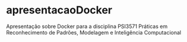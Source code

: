 # apresentacaoDocker
Apresentação sobre Docker para a disciplina PSI3571 Práticas em Reconhecimento de Padrões, Modelagem e Inteligência Computacional
